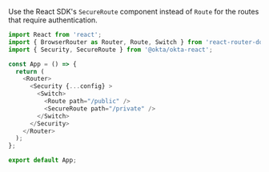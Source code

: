 Use the React SDK's `SecureRoute` component instead of `Route` for the routes that require authentication.

```javascript
import React from 'react';
import { BrowserRouter as Router, Route, Switch } from 'react-router-dom';
import { Security, SecureRoute } from '@okta/okta-react';

const App = () => { 
  return (
    <Router>
      <Security {...config} >
        <Switch>
          <Route path="/public" />
          <SecureRoute path="/private" />
        </Switch>
      </Security>
    </Router>
  );
};

export default App;
```
